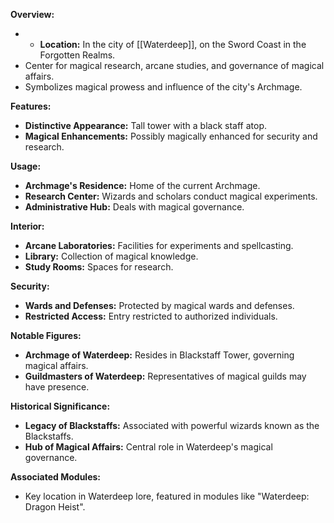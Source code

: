 **Overview:**
- - **Location:** In the city of [[Waterdeep]], on the Sword Coast in the Forgotten Realms.
- Center for magical research, arcane studies, and governance of magical affairs.
- Symbolizes magical prowess and influence of the city's Archmage.

**Features:**
- **Distinctive Appearance:** Tall tower with a black staff atop.
- **Magical Enhancements:** Possibly magically enhanced for security and research.

**Usage:**
- **Archmage's Residence:** Home of the current Archmage.
- **Research Center:** Wizards and scholars conduct magical experiments.
- **Administrative Hub:** Deals with magical governance.

**Interior:**
- **Arcane Laboratories:** Facilities for experiments and spellcasting.
- **Library:** Collection of magical knowledge.
- **Study Rooms:** Spaces for research.

**Security:**
- **Wards and Defenses:** Protected by magical wards and defenses.
- **Restricted Access:** Entry restricted to authorized individuals.

**Notable Figures:**
- **Archmage of Waterdeep:** Resides in Blackstaff Tower, governing magical affairs.
- **Guildmasters of Waterdeep:** Representatives of magical guilds may have presence.

**Historical Significance:**
- **Legacy of Blackstaffs:** Associated with powerful wizards known as the Blackstaffs.
- **Hub of Magical Affairs:** Central role in Waterdeep's magical governance.

**Associated Modules:**
- Key location in Waterdeep lore, featured in modules like "Waterdeep: Dragon Heist".